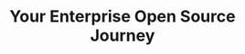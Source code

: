 ---
title: "Your Enterprise Open Source Journey"
description: ""
topics:
- 
youtube: "Um5qc8ztygA"
type: tv-episode
Date: '2020-03-31'
---
